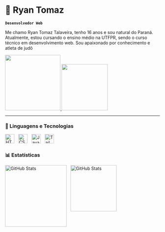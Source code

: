 # 🐉 Ryan Tomaz

**`Desenvolvedor Web`**

Me chamo Ryan Tomaz Talaveira, tenho 16 anos e sou natural do Paraná. Atualmente, estou cursando o ensino médio na UTFPR, sendo o curso técnico em desenvolvimento web. Sou apaixonado por conhecimento e atleta de judô

<p align="left">
    <a href="https://api.whatsapp.com/send/?phone=5544999707623&text&type=phone_number&app_absent=0">
        <img 
            src="https://custom-icon-badges.demolab.com/badge/meu telefone-green?style=for-the-badge&logo=phone&logoColor=white"
            style="display: inline-block; width: 180px; height: auto;"
        />
    </a> 
    <a href="https://mail.google.com/mail/u/0/#all?compose=CllgCJlFlgqSBMmddVQPhFhGDXXXgwRfXCMBKSSjFxwhHspwGbZmRqXRSKQTQqtkRvRLmvvJzcL">
    <img 
        src="https://custom-icon-badges.demolab.com/badge/-meu%20email-red?style=for-the-badge&logo=mention&logoColor=white"
        style="display: inline-block; width: 150px; height: auto;"
    />
</a>
</p>

---

### 🤖 Linguagens e Tecnologias

<img 
    align="left" 
    alt="HTML"
    title="HTML" 
    width="30px" 
    style="padding-right: 10px;" 
    src="https://cdn.jsdelivr.net/gh/devicons/devicon@latest/icons/html5/html5-original.svg" 
/>
<img 
    align="left" 
    alt="CSS" 
    title="CSS"
    width="30px" 
    style="padding-right: 10px;" 
    src="https://cdn.jsdelivr.net/gh/devicons/devicon@latest/icons/css3/css3-original.svg" 
/>
<img 
    align="left" 
    alt="JavaScript" 
    title="JavaScript"
    width="30px" 
    style="padding-right: 10px;" 
    src="https://cdn.jsdelivr.net/gh/devicons/devicon@latest/icons/javascript/javascript-original.svg" 
/>

<img 
    align="left" 
    alt="Tailwind" 
    title="Tailwind"
    width="30px" 
    style="padding-right: 10px;" 
    src="https://cdn.jsdelivr.net/gh/devicons/devicon@latest/icons/tailwindcss/tailwindcss-original.svg" 
/>

<br/>
<br/>

### 📊 Estatísticas

<p>
  <img 
    align="left" 
    alt="GitHub Stats" 
    height="200" 
    style="padding-right: 10px;" 
    src="https://github-readme-stats.vercel.app/api?username=Ryan-Tomazz&show_icons=true&theme=merko&locale=pt-br" 
  />

<img 
      align="left" 
      alt="GitHub Stats" 
      height="150" 
      src="https://github-readme-stats.vercel.app/api/top-langs/?username=Ryan-Tomazz&theme=merko&layout=compact&custom_title=Tecnologias&langs_count=9" 
  />

</p>
